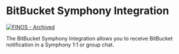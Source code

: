 # BitBucket Symphony Integration

[![FINOS - Archived](https://cdn.jsdelivr.net/gh/finos/contrib-toolbox@master/images/badge-archived.svg)](https://finosfoundation.atlassian.net/wiki/display/FINOS/Archived)

The BitBucket Symphony Integration allows you to receive BitBucket notification in a Symphony 1:1 or group chat.
